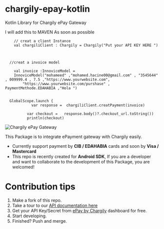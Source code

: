 # chargily-epay-kotlin
Kotlin Library for Chargily ePay Gateway

I will add this to MAVEN As soon as possible

        // creat a client Instance
        val chargiliClient : Chargily = Chargily("Put your API KEY HERE ")
        


      //creat a invoice model 
      
        val invoice :InnoviceModel = 
        InnoviceModel("mohameed" ,"mohamed.hacine00@gmail.com" , "3545644" , 009999.4 , 7.5 ,"https://www.yourwebsite.com",
            "https://www.yourwebsite.com/purshase" , PaymentMethode.EDAHABIA ,"Hola ")
            

      GlobalScope.launch {
                var response =  chargiliClient.creatPayment(invoice)
       
              var checkout =   response.body()?.checkout_url.toString())
              println(checkout)
             

![Chargily ePay Gateway](https://raw.githubusercontent.com/Chargily/epay-gateway-php/main/assets/banner-1544x500.png "Chargily ePay Gateway")

 This Package is to integrate ePayment gateway with Chargily easily.
- Currently support payment by **CIB / EDAHABIA** cards and soon by **Visa / Mastercard** 
- This repo is recently created for **Android SDK**, If you are a developer and want to collaborate to the development of this Package, you are welcomed!

# Contribution tips
1. Make a fork of this repo.
2. Take a tour to our [API documentation here](https://dev.chargily.com/docs/#/epay_integration_via_api)
3. Get your API Key/Secret from [ePay by Chargily](https://epay.chargily.com.dz) dashboard for free.
4. Start developing.
5. Finished? Push and merge.

